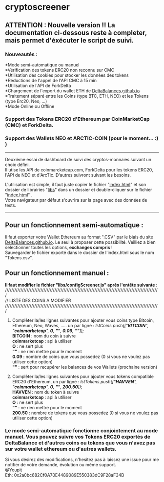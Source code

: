 # cryptoscreener
## ATTENTION : Nouvelle version !! La documentation ci-dessous reste à completer, mais permet d'éxécuter le script de suivi.
### Nouveautés :  
  *Mode semi-automatique ou manuel  
  *Vérification des tokens ERC20 non reconnu sur CMC  
  *Utilisation des cookies pour stocker les données des tokens  
  *Réductions de l'appel de l'API CMC à 15 min  
  *Utilisation de l'API de ForkDelta  
  *Chargement de l'export du wallet ETH de [DeltaBalances.github.io](https://deltabalances.github.io/)   
  *Traitement séparé entre les Coins (type BTC, ETH, NEO) et les Tokens (type Erc20, Neo, ...)  
  *Mode Online ou Offline  
  
### Support des Tokens ERC20 d'Ethereum par CoinMarketCap (CMC) et ForkDelta.  
### Support des Wallets NEO et ARCTIC-COIN (pour le moment... :) )  
  
---    
Deuxième essai de dashboard de suivi des cryptos-monnaies suivant un choix défini.  
Il utise les API de coinmarcketcap.com, ForkDelta pour les tokens ERC20, l'API de NEO et d'ArcTic. D'autres suivront suivant les besoins.  
  
L'utilisation est simple, il faut juste copier le fichier "[index.html](index.html)" et son dossier de librairies "[libs](libs/)" dans un dossier et double-cliquer sur le fichier "[index.html](index.html)" .  
Votre navigateur par défaut s'ouvrira sur la page avec des données de tests. 
  
---  
## Pour un fonctionnement semi-automatique :  
Il faut exporter votre Wallet Ethereum au format ".CSV" par le biais du site [DeltaBalances.github.io](https://deltabalances.github.io/). Le seul à proposer cette possibilité. Veilliez a bien selectionner toutes les options, **exchanges compris** !    
Sauvegarder le fichier exporté dans le dossier de l'index.html sous le nom "Tokens.csv".   
  
## Pour un fonctionnement manuel :  
__Il faut modifier le fichier "libs/configScreener.js" après l'entête suivante :__  
  ////////////////////////////////////////////////////////////////////////////////////////////////////  
  // LISTE DES COINS A MODIFIER  
  ////////////////////////////////////////////////////////////////////////////////////////////////////  
1) Complèter la/les lignes suivantes pour ajouter vous coins type Bitcoin, Ethereum, Neo, Waves, ..... un par ligne : 
  *lstCoins.push(["__BITCOIN__", "__coinmarketcap__", __0__, __""__, __0.09__, __""__]);*  
**BITCOIN** : nom du coin à suivre  
**coinmarketcap** : api à utiliser  
**O** : ne sert plus  
**""** : ne rien mettre pour le moment  
**0.09** : nombre de coins que vous possedez (0 si vous ne voulez pas utiliser cette option)  
**""** : sert pour recupérer les balances de vos Wallets (prochaine version)  
  
2) Complèter la/les lignes suivantes pour ajouter vous tokens compatible ERC20 d'Ethereum, un par ligne : 
  *lstTokens.push(["__HAVVEN__", "__coinmarketcap__", __0__, __""__, __200.50__]);*  
**HAVVEN** : nom du token à suivre  
**coinmarketcap** : api à utiliser  
**O** : ne sert plus  
**""** : ne rien mettre pour le moment  
**200.50** : nombre de tokens que vous possedez (0 si vous ne voulez pas utiliser cette option)  
  
### Le mode semi-automatique fonctionne conjointement au mode manuel. Vous pouvez suivre vos Tokens ERC20 exportés de DeltaBalance et d'autres coins ou tokens que vous n'avez pas sur votre wallet ethereum ou d'autres wallets.   
  
Si vous désirez des modifications, n'hesitez pas à laissez une issue pour me notifier de votre demande, évolution ou même support.  
@Youpit  
Eth: 0x2a0bc682Cf0A70E4489089E550383dC9F28aF34B
